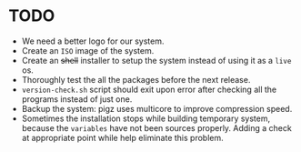 # TODO

- We need a better logo for our system.
- Create an `ISO` image of the system.
- Create an ~~shell~~ installer to setup the system instead of using it as a `live` os.
- Thoroughly test the all the packages before the next release.
- `version-check.sh` script should exit upon error after checking all the programs instead of just one.
- Backup the system: pigz uses multicore to improve compression speed.
- Sometimes the installation stops while building temporary system, because the `variables` have not been sources properly. Adding a check at appropriate point while help eliminate this problem.